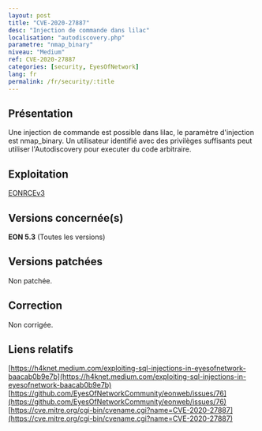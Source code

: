 ```yaml
---
layout: post
title: "CVE-2020-27887"
desc: "Injection de commande dans lilac"
localisation: "autodiscovery.php"
parametre: "nmap_binary"
niveau: "Medium"
ref: CVE-2020-27887
categories: [security, EyesOfNetwork]
lang: fr
permalink: /fr/security/:title
---
```


## Présentation

Une injection de commande est possible dans lilac, le paramètre d'injection est nmap_binary. Un utilisateur identifié avec des privilèges suffisants peut utiliser l'Autodiscovery pour executer du code arbitraire. 

## Exploitation

[EONRCEv3](https://h4knet.medium.com/exploiting-sql-injections-in-eyesofnetwork-baacab0b9e7b?source=friends_link&sk=389341bf682480a4cf0eaaa075728feb)

## Versions concernée(s)

**EON 5.3** (Toutes les versions)

## Versions patchées

Non patchée.

## Correction

Non corrigée.

## Liens relatifs

[https://h4knet.medium.com/exploiting-sql-injections-in-eyesofnetwork-baacab0b9e7b](https://h4knet.medium.com/exploiting-sql-injections-in-eyesofnetwork-baacab0b9e7b)
[https://github.com/EyesOfNetworkCommunity/eonweb/issues/76](https://github.com/EyesOfNetworkCommunity/eonweb/issues/76)
[https://cve.mitre.org/cgi-bin/cvename.cgi?name=CVE-2020-27887](https://cve.mitre.org/cgi-bin/cvename.cgi?name=CVE-2020-27887)
